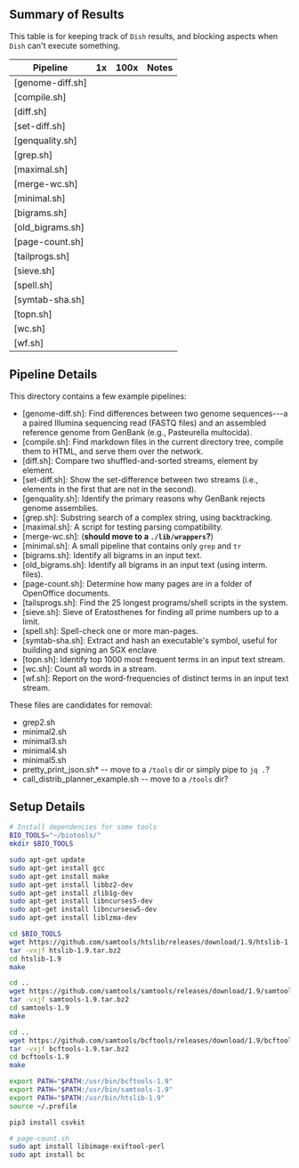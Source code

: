 ## Summary of Results

This table is for keeping track of `Dish` results, and blocking aspects when `Dish` can't execute something.

| Pipeline              | 1x     | 100x    | Notes    |
| --------------------- | ------ | ------- | -------- |
| [genome-diff.sh]      |        |         |          |         
| [compile.sh]          |        |         |          |     
| [diff.sh]             |        |         |          |  
| [set-diff.sh]         |        |         |          |      
| [genquality.sh]       |        |         |          |        
| [grep.sh]             |        |         |          |  
| [maximal.sh]          |        |         |          |     
| [merge-wc.sh]         |        |         |          |      
| [minimal.sh]          |        |         |          |     
| [bigrams.sh]          |        |         |          |     
| [old_bigrams.sh]      |        |         |          |         
| [page-count.sh]       |        |         |          |        
| [tailprogs.sh]        |        |         |          |       
| [sieve.sh]            |        |         |          |   
| [spell.sh]            |        |         |          |   
| [symtab-sha.sh]       |        |         |          |        
| [topn.sh]             |        |         |          |  
| [wc.sh]               |        |         |          |
| [wf.sh]               |        |         |          |


## Pipeline Details

This directory contains a few example pipelines:

* [genome-diff.sh]: Find differences between two genome sequences---a a paired Illumina sequencing read  (FASTQ files)  and an  assembled  reference genome  from GenBank  (e.g., Pasteurella multocida).
* [compile.sh]: Find markdown files  in the current directory tree, compile  them to HTML, and serve them over the network.
* [diff.sh]: Compare two shuffled-and-sorted streams, element by element.
* [set-diff.sh]: Show the set-difference between two streams (i.e., elements in the first that are not in the second).
* [genquality.sh]: Identify the primary reasons why GenBank rejects genome assemblies.
* [grep.sh]: Substring search of a complex string, using backtracking.
* [maximal.sh]: A script for testing parsing compatibility.
* [merge-wc.sh]: (**should move to a `./lib/wrappers`?**)
* [minimal.sh]: A small pipeline that contains only `grep` and `tr`
* [bigrams.sh]: Identify all bigrams in an input text.
* [old_bigrams.sh]: Identify all bigrams in an input text (using interm. files).
* [page-count.sh]: Determine how many pages are in a folder of OpenOffice documents.
* [tailsprogs.sh]: Find the 25 longest programs/shell scripts in the system.
* [sieve.sh]: Sieve of Eratosthenes for finding all prime numbers up to a limit.
* [spell.sh]: Spell-check one or more man-pages.
* [symtab-sha.sh]: Extract and hash an executable's symbol, useful for building and signing an SGX enclave
* [topn.sh]: Identify top 1000 most frequent terms in an input text stream.
* [wc.sh]: Count all words in a stream.
* [wf.sh]: Report on the word-frequencies of distinct terms in an input text stream.

These files are candidates for removal:

* grep2.sh 
* minimal2.sh
* minimal3.sh
* minimal4.sh
* minimal5.sh
* pretty_print_json.sh* -- move to a `/tools` dir or simply pipe to `jq .`?
* call_distrib_planner_example.sh -- move to a `/tools` dir?

## Setup Details

```sh
# Install dependencies for some tools
BIO_TOOLS="~/biotools/"
mkdir $BIO_TOOLS

sudo apt-get update
sudo apt-get install gcc
sudo apt-get install make
sudo apt-get install libbz2-dev
sudo apt-get install zlib1g-dev
sudo apt-get install libncurses5-dev 
sudo apt-get install libncursesw5-dev
sudo apt-get install liblzma-dev

cd $BIO_TOOLS
wget https://github.com/samtools/htslib/releases/download/1.9/htslib-1.9.tar.bz2
tar -vxjf htslib-1.9.tar.bz2
cd htslib-1.9
make

cd ..
wget https://github.com/samtools/samtools/releases/download/1.9/samtools-1.9.tar.bz2
tar -vxjf samtools-1.9.tar.bz2
cd samtools-1.9
make

cd ..
wget https://github.com/samtools/bcftools/releases/download/1.9/bcftools-1.9.tar.bz2
tar -vxjf bcftools-1.9.tar.bz2
cd bcftools-1.9
make

export PATH="$PATH:/usr/bin/bcftools-1.9"
export PATH="$PATH:/usr/bin/samtools-1.9"
export PATH="$PATH:/usr/bin/htslib-1.9"
source ~/.profile

pip3 install csvkit

# page-count.sh
sudo apt install libimage-exiftool-perl
sudo apt install bc
```
